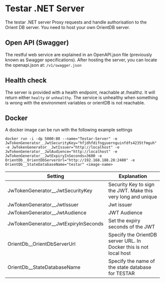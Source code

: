 ﻿# Testar .NET Server
The testar .NET server Proxy requests and handle authorisation to the Orient DB server. You need to host your own OrientDB server. 

## Open API (Swagger)
The restful web service are explained in an OpenAPI.json file (previously known as Swagger specifications). After hosting the server, you can locate the openapi.json at: `/v1/swagger.json`

## Health check
The server is provided with a health endpoint, reachable at /healthz. It will return either `healty` or `unhealthy`. The service is unhealthy when something is wrong with the environment variables or orientDB is not reachable. 

## Docker
A docker image can be run with the following example settings
```
docker run -i -dp 5000:80 --name="Testar-Server" -e JwTokenGenerator__JwtSecurityKey="hfjdhfdifngyuernguinfdfs4235tfmguh" -e JwTokenGenerator__JwtIssuer="http://localhost" -e JwTokenGenerator__JwtAudience="http://localhost" -e JwTokenGenerator__JwtExpiryInSeconds=3600 -e OrientDb__OrientDbServerUrl="http://192.168.188.28:2480" -e OrientDb__StateDatabaseName="testar" <image-name>
```

| Setting | Explanation |
| --- | --- 
JwTokenGenerator__JwtSecurityKey | Security Key to sign the JWT. Make this very long and unique |
JwTokenGenerator__JwtIssuer | Jwt issuer |
JwTokenGenerator__JwtAudience | JWT Audience |
JwTokenGenerator__JwtExpiryInSeconds | Set the expiry seconds of the JWT |
OrientDb__OrientDbServerUrl | Specify the OrientDB server URL. In Docker this is not local host |
OrientDb__StateDatabaseName | Specify the name of the state database for TESTAR |